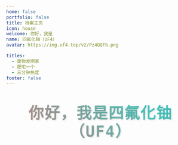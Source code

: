 ```yaml
---
home: false
portfolio: false
title: 档案主页
icon: house
welcome: 你好，我是
name: 四氟化铀（UF4）
avatar: https://img.uf4.top/v2/Pz4QQFb.png

titles:
  - 废物发明家
  - 肥宅一个
  - 三分钟热度
footer: false
---
```



<div class="page-portfolio">

  <div class="art-text">

    你好，我是四氟化铀（UF4）

  </div>

</div>


<style>.page-portfolio {
}


.art-text {
  font-size: 3rem;
  font-weight: bold;
  text-align: center;
  background: linear-gradient(45deg, #ff6b6b, #4ecdc4, #45b7d1, #96ceb4);
  background-size: 300% 300%;
  animation: gradientShift 3s ease infinite;
  -webkit-background-clip: text;
  -webkit-text-fill-color: transparent;
  text-shadow: 2px 2px 4px rgba(0, 0, 0, 0.1);
  font-family: 'Arial Black', 'Arial Bold', sans-serif;
  letter-spacing: 2px;
  line-height: 1.2;
}


@keyframes gradientShift {

  0% {

    background-position: 0% 50%;

  }

  50% {

    background-position: 100% 50%;

  }

  100% {

    background-position: 0% 50%;

  }

}


@media (max-width: 768px) {

  .art-text {

    font-size: 2rem;

  }

}


@media (max-width: 480px) {

  .art-text {

    font-size: 1.5rem;

  }

}

</style>